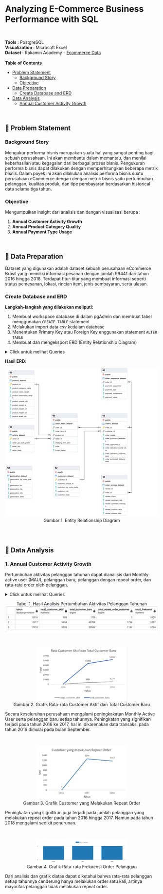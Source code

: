 #  **Analyzing E-Commerce Business Performance with SQL**
<br>

**Tools** : PostgreSQL <br> 
**Visualization** : Microsoft Excel <br>
**Dataset** : Rakamin Academy - [Ecommerce Data](https://github.com/RifkiOskar/Analyzing-eCommerce-Business-Performance-with-SQL/tree/master/csv)
<br>
<br>
**Table of Contents**
- [Problem Statement](https://github.com/RifkiOskar/Analyzing-eCommerce-Business-Performance-with-SQL/blob/master/README.md#-problem-statement)
	- [Background Story](https://github.com/RifkiOskar/Analyzing-eCommerce-Business-Performance-with-SQL/blob/master/README.md#background-story)
	- [Objective](https://github.com/RifkiOskar/Analyzing-eCommerce-Business-Performance-with-SQL/blob/master/README.md#objective)
- [Data Preparation](https://github.com/RifkiOskar/Analyzing-eCommerce-Business-Performance-with-SQL/blob/master/README.md#-data-preparation)
	- [Create Database and ERD](https://github.com/RifkiOskar/Analyzing-eCommerce-Business-Performance-with-SQL/blob/master/README.md#create-database-and-erd)
- [Data Analysis](https://github.com/RifkiOskar/Analyzing-eCommerce-Business-Performance-with-SQL/blob/master/README.md#-data-preparation)
	- [Annual Customer Activity Growth](https://github.com/RifkiOskar/Analyzing-eCommerce-Business-Performance-with-SQL/tree/master#1-annual-customer-activity-growth)
<br>

## 📂 **Problem Statement**

### **Background Story**
Mengukur performa bisnis merupakan suatu hal yang sangat penting bagi sebuah perusahaan. Ini akan membantu dalam memantau, dan menilai keberhasilan atau kegagalan dari berbagai proses bisnis. Pengukuran performa bisnis dapat dilakukan dengan memperhitungkan beberapa metrik bisnis. Dalam poyek ini akan dilakukan analisis performa bisnis suatu perusahaan eCommerce dengan dengan metrik bisnis yaitu pertumbuhan pelanggan, kualitas produk, dan tipe pembayaran berdasarkan historical data selama tiga tahun.

### **Objective**
Mengumpulkan insight dari analisis dan dengan visualisasi berupa :
1. **Annual Customer Activity Growth**
2. **Annual Product Category Quality**
3. **Annual Payment Type Usage**
<br>

## 📂 **Data Preparation**

Dataset yang digunakan adalah dataset sebuah perusahaan eCommerce Brasil yang memiliki informasi pesanan dengan jumlah 99441 dari tahun 2016 hingga 2018. Terdapat fitur-titur yang membuat informasi seperti status pemesanan, lokasi, rincian item, jenis pembayaran, serta ulasan.

### **Create Database and ERD**
**Langkah-langkah yang dilakukan meliputi:**
1. Membuat workspace database di dalam pgAdmin dan membuat tabel menggunakan `CREATE TABLE` statement
2. Melakukan import data csv kedalam database
3. Menentukan Primary Key atau Foreign Key enggunakan statement `ALTER TABLE`
4. Membuat dan mengeksport ERD (Entity Relationship Diagram) <br>

<details>
  <summary>Click untuk melihat Queries</summary>
  
  ```sql
-- Buat databases dengan cara click kanan databases -> create -> databases -> isi nama db.
-- Setelah databases sudah dibuat dan mau generate csv ke sql, lakukan create table terlebih dahulu.
-- By GUI untuk membuat table dengan cara click dropdown schema -> click kanan table -> create table.

-- By SQL dengan cara sebagai berikut dengan mengikuti kolom yang ada difile csv.
CREATE TABLE product_dataset (
	product_id VARCHAR,
	product_category_name VARCHAR,
	product_name_length FLOAT,
	product_description_length FLOAT,
	product_photos_qty FLOAT,
	product_weight_g FLOAT,
	product_length_cm FLOAT,
	product_height_cm FLOAT,
	product_width_cm FLOAT
);

CREATE TABLE geolocation_dataset (
	geolocation_zip_code_prefix VARCHAR,
	geolocation_lat FLOAT,
	geolocation_lng FLOAT,
	geolocation_city VARCHAR,
	geolocation_state VARCHAR
);

CREATE TABLE customers_dataset (
	customer_id VARCHAR,
	customer_unique_id VARCHAR,
	customer_zip_code_prefix VARCHAR,
	customer_city VARCHAR,
	customer_state VARCHAR
);

CREATE TABLE sellers_dataset (
	seller_id VARCHAR,
	seller_zip_code_prefix VARCHAR,
	seller_city VARCHAR,
	seller_state VARCHAR
);

CREATE TABLE orders_dataset (
	order_id VARCHAR,
	customer_id VARCHAR,
	order_status VARCHAR,
	order_purchase_timestamp TIMESTAMP,
	order_approved_at TIMESTAMP,
	order_delivered_carrier_date TIMESTAMP,
	order_delivered_customer_date TIMESTAMP,
	order_estimated_delivery_date TIMESTAMP
);

CREATE TABLE order_reviews_dataset (
	review_id VARCHAR,
	order_id VARCHAR,
	review_score INT,
	review_comment_title VARCHAR,
	review_comment_message VARCHAR,
	review_creation_date TIMESTAMP,
	review_answer_date TIMESTAMP
);

CREATE TABLE order_payments_dataset (
	order_id VARCHAR,
	payment_sequential INT,
	payment_type VARCHAR,
	payment_installments INT,
	payment_value FLOAT
);

CREATE TABLE order_items_dataset (
	order_id VARCHAR,
	order_item_id INT,
	product_id VARCHAR,
	seller_id VARCHAR,
	shipping_limit_date TIMESTAMP,
	price FLOAT,
	freight_value FLOAT
);

-- MEMBUAT PRIMARY KEY PADA SETIAP TABLE
ALTER TABLE product_dataset ADD CONSTRAINT product_dataset_pkey PRIMARY KEY(product_id);
ALTER TABLE customers_dataset ADD CONSTRAINT customer_dataset_pkey PRIMARY KEY(customer_id);
ALTER TABLE sellers_dataset ADD CONSTRAINT seller_dataset_pkey PRIMARY KEY(seller_id);
ALTER TABLE orders_dataset ADD CONSTRAINT order_dataset_pkey PRIMARY KEY(order_id);
-- TABLE geolocation_dataset tidak bisa primary key untuk kolom zip_code, karna terdapat double data

-- MEMBUAT FOREIGN KEY UNTUK RELASI ANTAR TABLE
ALTER TABLE order_items_dataset ADD FOREIGN KEY (order_id) REFERENCES orders_dataset;
ALTER TABLE order_items_dataset ADD FOREIGN KEY (product_id) REFERENCES product_dataset;
ALTER TABLE order_items_dataset ADD FOREIGN KEY (seller_id) REFERENCES sellers_dataset;
ALTER TABLE order_reviews_dataset ADD FOREIGN KEY (order_id) REFERENCES orders_dataset;
ALTER TABLE order_payments_dataset ADD FOREIGN KEY (order_id) REFERENCES orders_dataset;
ALTER TABLE orders_dataset ADD FOREIGN KEY (customer_id) REFERENCES customers_dataset;

-- KEMUDIAN BUAT ERD DENGAN CARA CLICK KANAN DATABASES -> ERD FOR DATABASES
```
</details>

**Hasil ERD**:
<br>
<p align="center">
  <kbd><img src="assets/ERD 1.png" width=500px> </kbd> <br>
  Gambar 1. Entity Relationship Diagram
</p>
<br>
<br>

## 📂 **Data Analysis**

### **1. Annual Customer Activity Growth**
Pertumbuhan aktivitas pelanggan tahunan dapat dianalisis dari Monthly active user (MAU), pelanggan baru, pelanggan dengan repeat order, dan rata-rata order oleh pelanggan.

<details>
  <summary>Click untuk melihat Queries</summary>
  
  ```sql
 WITH monthly_active_user AS (
	SELECT 
	tahun, 
	FLOOR(avg(customer_total)) as rata2_customer_aktif
FROM (
		SELECT
			date_part('year', od.order_purchase_timestamp) AS tahun,
			date_part('month', od.order_purchase_timestamp) AS bulan,
			COUNT(DISTINCT cd.customer_unique_id) AS customer_total
		FROM
			orders_dataset AS od
		JOIN
			customers_dataset AS cd
		ON
			od.customer_id = cd.customer_id
		GROUP BY tahun, bulan
	) AS tmp
GROUP BY tahun
),

total_new_customer AS(
	SELECT 
	date_part('year', pembelian_pertama) AS tahun,
	count(customer) AS total_customer_baru
FROM (
		SELECT
			cd.customer_unique_id AS customer,
			MIN(od.order_purchase_timestamp) AS pembelian_pertama
		FROM 
			customers_dataset AS cd
		JOIN 
			orders_dataset AS OD
		ON
			cd.customer_id = od.customer_id
		GROUP BY customer
	) AS tmp
GROUP BY tahun
ORDER BY tahun
),

repeat_order AS (
	SELECT 
	tahun, 
	COUNT(customer) AS total_repeat_order_customer
FROM(
		SELECT
			date_part('year', od.order_purchase_timestamp) AS tahun,
			cd.customer_unique_id AS customer,
			COUNT(od.order_id) AS total_order
		FROM 
			orders_dataset AS od
		JOIN
			customers_dataset as cd
		ON
			od.customer_id = cd.customer_id
		GROUP BY tahun, customer
		HAVING COUNT(od.order_id) > 1
	)tmp
GROUP BY tahun
ORDER BY tahun
),

freq_order AS (
	SELECT
	tahun,
	ROUND(AVG(freq),3) AS rata2_frekuensi
FROM(
		SELECT 
			date_part('year', od.order_purchase_timestamp) AS tahun,
			cd.customer_unique_id as customer,
			COUNT(od.order_id) as freq
		FROM
			orders_dataset as od
		JOIN
			customers_dataset as cd
		ON
			od.customer_id = cd.customer_id
		GROUP BY tahun, customer
	) tmp
GROUP BY tahun
)

SELECT DISTINCT
	mau.tahun,
	mau.rata2_customer_aktif,
	tnc.total_customer_baru,
	ro.total_repeat_order_customer,
	fo.rata2_frekuensi
FROM
	monthly_active_user AS mau
JOIN
	total_new_customer AS tnc ON tnc.tahun = mau.tahun
JOIN
	repeat_order AS ro ON ro.tahun = mau.tahun
JOIN
	freq_order AS fo ON fo.tahun = mau.tahun
  ```
</details>

<p align="center">
Tabel 1. Hasil Analisis Pertumbuhan Aktivitas Pelanggan Tahunan  <br>
  <kbd><img src="assets/Annual_customer_activitiy_analysis.jpeg" width=500px> </kbd> <br>
</p>

<br>
<p align="center">
  <kbd><img src="assets/Customer.jpeg" width=300px> </kbd> <br>
  Gambar 2. Grafik Rata-rata Customer Aktif dan Total Customer Baru
</p>

Secara keseluruhan perusahaan mengalami peningkakatan Monthly Active User serta pelanggan baru setiap tahunnya. Peningkatan yang signifikan terjadi pada tahun 2016 ke 2017, hal ini dikarenakan data transaksi pada tahun 2016 dimulai pada bulan September. <br>
<br>
<br>

<p align="center">
  <kbd><img src="assets/Repeat Order.jpeg" width=300px> </kbd> <br>
  Gambar 3. Grafik Customer yang Melakukan Repeat Order
</p>

Peningkatan yang signifikan juga terjadi pada jumlah pelanggan yang melakukan repeat order pada tahun 2016 hingga 2017. Namun pada tahun 2018 mengalami sedikit penurunan. <br>
<br>
<br>


<p align="center">
  <kbd><img src="assets/freq.png" width=300px> </kbd> <br>
  Gambar 4. Grafik Rata-rata Frekuensi Order Pelanggan
</p>

Dari analisis dan grafik diatas dapat diketahui bahwa rata-rata pelanggan setiap tahunnya cenderung hanya melakukan order satu kali, artinya mayoritas pelanggan tidak melakukan repeat order.<br>
<br>
